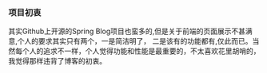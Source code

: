 ### 项目初衷
其实Github上开源的Spring Blog项目也蛮多的,但是关于前端的页面展示不甚满意,个人的要求其实只有两个，一是简洁明了，
二是该有的功能都有,仅此而已。当然每个人的追求不一样，个人觉得功能和性能是最重要的，不太喜欢花里胡哨的，我觉得那样违背了博客的初衷。

